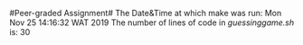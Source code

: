 #Peer-graded Assignment#
The Date&Time at which make was run: Mon Nov 25 14:16:32 WAT 2019
The number of lines of code in *guessinggame.sh* is:
30
